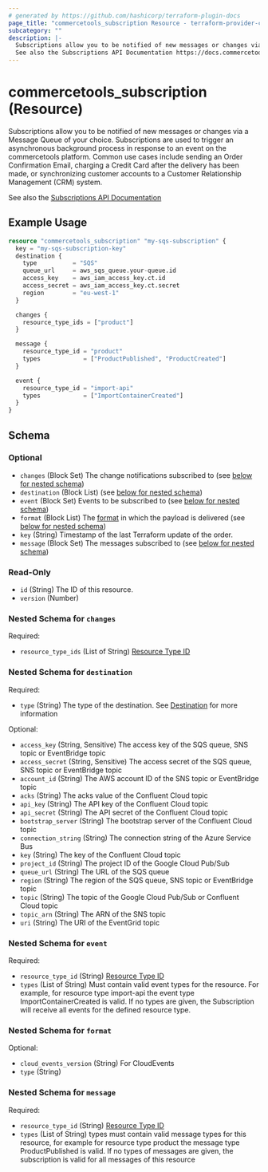 ```yaml
---
# generated by https://github.com/hashicorp/terraform-plugin-docs
page_title: "commercetools_subscription Resource - terraform-provider-commercetools"
subcategory: ""
description: |-
  Subscriptions allow you to be notified of new messages or changes via a Message Queue of your choice. Subscriptions are used to trigger an asynchronous background process in response to an event on the commercetools platform. Common use cases include sending an Order Confirmation Email, charging a Credit Card after the delivery has been made, or synchronizing customer accounts to a Customer Relationship Management (CRM) system.
  See also the Subscriptions API Documentation https://docs.commercetools.com/api/projects/subscriptions
---
```


# commercetools_subscription (Resource)

Subscriptions allow you to be notified of new messages or changes via a Message Queue of your choice. Subscriptions are used to trigger an asynchronous background process in response to an event on the commercetools platform. Common use cases include sending an Order Confirmation Email, charging a Credit Card after the delivery has been made, or synchronizing customer accounts to a Customer Relationship Management (CRM) system.

See also the [Subscriptions API Documentation](https://docs.commercetools.com/api/projects/subscriptions)

## Example Usage

```terraform
resource "commercetools_subscription" "my-sqs-subscription" {
  key = "my-sqs-subscription-key"
  destination {
    type          = "SQS"
    queue_url     = aws_sqs_queue.your-queue.id
    access_key    = aws_iam_access_key.ct.id
    access_secret = aws_iam_access_key.ct.secret
    region        = "eu-west-1"
  }

  changes {
    resource_type_ids = ["product"]
  }

  message {
    resource_type_id = "product"
    types            = ["ProductPublished", "ProductCreated"]
  }

  event {
    resource_type_id = "import-api"
    types            = ["ImportContainerCreated"]
  }
}
```

<!-- schema generated by tfplugindocs -->
## Schema

### Optional

- `changes` (Block Set) The change notifications subscribed to (see [below for nested schema](#nestedblock--changes))
- `destination` (Block List) (see [below for nested schema](#nestedblock--destination))
- `event` (Block Set) Events to be subscribed to (see [below for nested schema](#nestedblock--event))
- `format` (Block List) The [format](https://docs.commercetools.com/api/projects/subscriptions#format) in which the payload is delivered (see [below for nested schema](#nestedblock--format))
- `key` (String) Timestamp of the last Terraform update of the order.
- `message` (Block Set) The messages subscribed to (see [below for nested schema](#nestedblock--message))

### Read-Only

- `id` (String) The ID of this resource.
- `version` (Number)

<a id="nestedblock--changes"></a>
### Nested Schema for `changes`

Required:

- `resource_type_ids` (List of String) [Resource Type ID](https://docs.commercetools.com/api/projects/subscriptions#changesubscription)


<a id="nestedblock--destination"></a>
### Nested Schema for `destination`

Required:

- `type` (String) The type of the destination. See [Destination](https://docs.commercetools.com/api/projects/subscriptions#destination) for more information

Optional:

- `access_key` (String, Sensitive) The access key of the SQS queue, SNS topic or EventBridge topic
- `access_secret` (String, Sensitive) The access secret of the SQS queue, SNS topic or EventBridge topic
- `account_id` (String) The AWS account ID of the SNS topic or EventBridge topic
- `acks` (String) The acks value of the Confluent Cloud topic
- `api_key` (String) The API key of the Confluent Cloud topic
- `api_secret` (String) The API secret of the Confluent Cloud topic
- `bootstrap_server` (String) The bootstrap server of the Confluent Cloud topic
- `connection_string` (String) The connection string of the Azure Service Bus
- `key` (String) The key of the Confluent Cloud topic
- `project_id` (String) The project ID of the Google Cloud Pub/Sub
- `queue_url` (String) The URL of the SQS queue
- `region` (String) The region of the SQS queue, SNS topic or EventBridge topic
- `topic` (String) The topic of the Google Cloud Pub/Sub or Confluent Cloud topic
- `topic_arn` (String) The ARN of the SNS topic
- `uri` (String) The URI of the EventGrid topic


<a id="nestedblock--event"></a>
### Nested Schema for `event`

Required:

- `resource_type_id` (String) [Resource Type ID](https://docs.commercetools.com/api/projects/subscriptions#ctp:api:type:EventSubscriptionResourceTypeId)
- `types` (List of String) Must contain valid event types for the resource. For example, for resource type import-api the event type ImportContainerCreated is valid. If no types are given, the Subscription will receive all events for the defined resource type.


<a id="nestedblock--format"></a>
### Nested Schema for `format`

Optional:

- `cloud_events_version` (String) For CloudEvents
- `type` (String)


<a id="nestedblock--message"></a>
### Nested Schema for `message`

Required:

- `resource_type_id` (String) [Resource Type ID](https://docs.commercetools.com/api/projects/subscriptions#changesubscription)
- `types` (List of String) types must contain valid message types for this resource, for example for resource type product the message type ProductPublished is valid. If no types of messages are given, the subscription is valid for all messages of this resource
